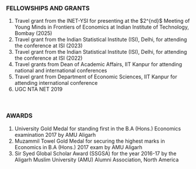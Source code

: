 ### FELLOWSHIPS AND GRANTS
<ol>
<li> Travel grant from the INET-YSI for presenting at the $2^{nd}$ Meeting of Young Minds in Frontiers of Economics at Indian Institute of Technology, Bombay (2025)</li>
<li> Travel grant from the Indian Statistical Institute (ISI), Delhi, for attending the conference at ISI (2023) </li>
<li> Travel grant from the Indian Statistical Institute (ISI), Delhi, for attending the conference at ISI (2022) </li>
<li>Travel grants from Dean of Academic Affairs, IIT Kanpur for attending national and international conferences</li>
<li>Travel grant from Department of Economic Sciences, IIT Kanpur for attending international conference</li>
<li>UGC NTA NET 2019</li>
</ol>
<br>

### AWARDS
<ol>
<li>University Gold Medal for standing first in the B.A (Hons.) Economics examination 2017 by AMU Aligarh</li>
<li>Muzammil Towel Gold Medal for securing the highest marks in Economics in B.A (Hons.) 2017 exam by AMU Aligarh</li>
<li>Sir Syed Global Scholar Award (SSGSA) for the year 2016-17 by the Aligarh Muslim University (AMU) Alumni Association, North America</li>
</ol>
<br>

